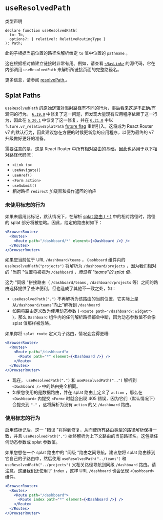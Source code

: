 # `useResolvedPath`

类型声明

```tsx
declare function useResolvedPath(
  to: To,
  options?: { relative?: RelativeRoutingType }
): Path;
```

此钩子根据当前位置的路径名解析给定 `to` 值中位置的 `pathname` 。

这在根据相对值建立链接时非常有用。例如，请查看 [`<NavLink>`](../components/nav-link) 的源代码，它在内部调用 `useResolvedPath` 来解析所链接页面的完整路径名。

更多信息，请参阅 [resolvePath ](../utils/resolve-path)。

##  Splat Paths

`useResolvedPath` 的原始逻辑对溅射路径有不同的行为，事后看来这是不正确/有漏洞的行为。  [`6.19.0`](https://github.com/remix-run/react-router/blob/main/CHANGELOG.md#v6190) 中修复了这一问题，但发现大量现有应用程序依赖于这一行为，因此在 [`6.20.1`](https://github.com/remix-run/react-router/blob/main/CHANGELOG.md#v6201) 中恢复了这一修复，并在 [`6.21.0`](https://github.com/remix-run/react-router/blob/main/CHANGELOG.md#v6210) 中以 `future.v7_relativeSplatPath` [future flag](../guides/api-development-strategy) 重新引入。这将成为 React Router v7 的默认行为，因此建议您在方便的时候更新您的应用程序，以便为最终的 v7 升级做好更好的准备。

需要注意的是，这是 React Router 中所有相对路由的基础，因此也适用于以下相对路径代码流：

- `<Link to>`
- `useNavigate()`
- `useHref()`
- `<Form action>`
- `useSubmit()`
- 相对路径 `redirect` 加载器和操作返回的响应

###  未使用标志的行为

如果未启用此标记，默认情况下，在解析 [splat 路由 ( `*` )](../route/route#splats) 中的相对路径时，路径的 splat 部分将被忽略。因此，给定的路由树如下：

```jsx
<BrowserRouter>
  <Routes>
    <Route path="/dashboard/*" element={<Dashboard />} />
  </Routes>
</BrowserRouter>
```

如果您当前位于 URL `/dashboard/teams` ， `Dashboard` 组件内的 `useResolvedPath("projects")` 将解析为 `/dashboard/projects` ，因为我们相对的 "当前 "位置将被视为 `/dashboard` ，*而没有 "teams"的 splat 值*。

这为 "同级 "拼接路由（ `/dashboard/teams` , `/dashboard/projects` 等）之间的路由选择提供了些许便利，但也造成了其他不一致之处，如：

- `useResolvedPath(".")` 不再解析为该路由的当前位置，它实际上是从`/dashboard/teams`“向上”解析到 `/dashboard` 
- 如果将路由定义改为使用动态参数 ( `<Route path="/dashboard/:widget">` )，那么 `Dashboard` 组件内的任何解析路径都会中断，因为动态参数值不会像 splat 值那样被忽略。

如果你将 `splat route` 定义为子路由，情况会变得更糟:

```jsx
<BrowserRouter>
  <Routes>
    <Route path="/dashboard">
      <Route path="*" element={<Dashboard />} />
    </Route>
  </Routes>
</BrowserRouter>
```

- 现在， `useResolvedPath(".")` 和 `useResolvedPath("..")` 解析到 `<Dashboard />` 中的路由完全相同。 
- 如果您使用的是数据路由，并在 splat 路由上定义了 `action` ，那么在 `<Dashboard>` 内提交 `<Form>` 时就会出现 405 错误，因为它们（默认情况下）会提交到 `"."` ，这将解析为没有 `action` 的父 `/dashboard` 路由。

###  使用标志的行为

启用该标记后，这一 "错误 "将得到修复，从而使所有路由类型的路径解析保持一致，并且 `useResolvedPath(".")` 始终解析为上下文路由的当前路径名。这包括任何动态参数或 splat 参数值。

如果您想在一个 splat 路由中的 "同级 "路由之间导航，建议您将 splat 路由移到它自己的子路由中，然后使用 `useResolvedPath("../teams")` 和 `useResolvedPath("../projects")` 父相关路径导航到同级 `/dashboard` 路由。请注意，这里我们还使用了 `index` ，这样 URL `/dashboard` 也会呈现 `<Dashboard>` 组件。

```jsx
<BrowserRouter>
  <Routes>
    <Route path="/dashboard">
      <Route index path="*" element={<Dashboard />} />
    </Route>
  </Routes>
</BrowserRouter>
```

